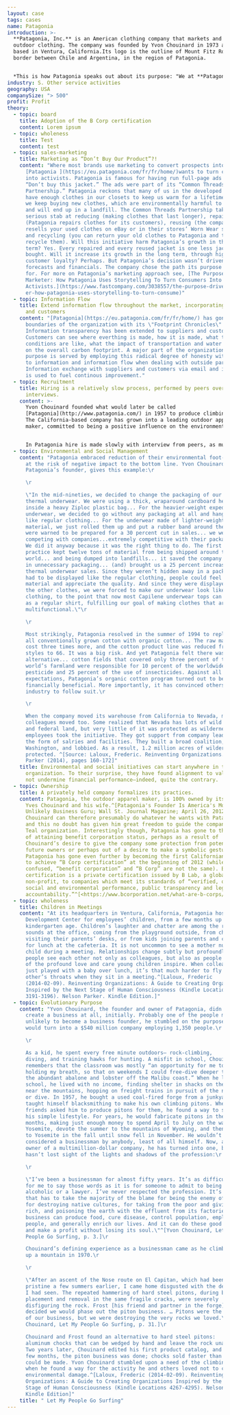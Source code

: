 ```yaml
---
layout: case
tags: cases
name: Patagonia
introduction: >-
  **Patagonia, Inc.** is an American clothing company that markets and sells
  outdoor clothing. The company was founded by Yvon Chouinard in 1973 and is
  based in Ventura, California.Its logo is the outline of Mount Fitz Roy, the
  border between Chile and Argentina, in the region of Patagonia.


  *This is how Patagonia speaks out about its purpose: "We at **Patagonia** know that all life on earth is threatened with extinction. We make it our goal to use all our resources to do something about it: our company, our investments, our voice and our imagination." ^\[test]*
industry: S. Other service activities
geography: USA
companySize: "> 500"
profit: Profit
theory:
  - topic: board
    title: Adoption of the B Corp certification
    content: Lorem ipsum
  - topic: wholeness
    title: Test
    content: test
  - topic: sales-marketing
    title: Marketing as “Don’t Buy Our Product”?!
    content: "Where most brands use marketing to convert prospects into customers,
      [Patagonia ](https://eu.patagonia.com/fr/fr/home/)wants to turn customers
      into activists. Patagonia is famous for having run full-page ads reading,
      “Don’t buy this jacket.” The ads were part of its “Common Threads
      Partnership.” Patagonia reckons that many of us in the developed world
      have enough clothes in our closets to keep us warm for a lifetime. And yet
      we keep buying new clothes, which are environmentally harmful to produce
      and will end up in a landfill. The Common Threads Partnership takes a
      serious stab at reducing (making clothes that last longer), repairing
      (Patagonia repairs clothes for its customers), reusing (the company
      resells your used clothes on eBay or in their stores’ Worn Wear section),
      and recycling (you can return your old clothes to Patagonia and they
      recycle them). Will this initiative harm Patagonia’s growth in the short
      term? Yes. Every repaired and every reused jacket is one less jacket
      bought. Will it increase its growth in the long term, through higher
      customer loyalty? Perhaps. But Patagonia’s decision wasn’t driven by
      forecasts and financials. The company chose the path its purpose called
      for. For more on Patagonia’s marketing approach see, [The Purpose-Driven
      Marketer: How Patagonia Uses Storytelling To Turn Consumers Into
      Activists.](https://www.fastcompany.com/3038557/the-purpose-driven-market\
      er-how-patagonia-uses-storytelling-to-turn-consume)"
  - topic: Information Flow
    title: Extend information flow throughout the market, incorporating suppliers
      and customers
    content: "[Patagonia](https://eu.patagonia.com/fr/fr/home/) has gone beyond the
      boundaries of the organization with its \"Footprint Chronicles\".
      Information transparency has been extended to suppliers and customers.
      Customers can see where everthing is made, how it is made, what the
      conditions are like, what the impact of transportation and water usage is
      on the overall carbon footprint. A major part of the organization's
      purpose is served by employing this radical degree of honesty with regard
      to information and information flow when dealing with outside parties.
      Information exchange with suppliers and customers via email and internet
      is used to fuel continous improvement."
  - topic: Recruitment
    title: Hiring is a relatively slow process, performed by peers over multiple
      interviews.
    content: >-
      Yvon Chouinard founded what would later be called
      [Patagonia](http://www.patagonia.com/) in 1957 to produce climbing pitons.
      The California-based company has grown into a leading outdoor apparel
      maker, committed to being a positive influence on the environment.


      In Patagonia hire is made slowly with interview from peers, as much as possible from withiɳ.
  - topic: Environmental and Social Management
    content: "Patagonia embraced reduction of their environmental foot-print ― even
      at the risk of negative impact to the bottom line. Yvon Chouinard,
      Patagonia’s founder, gives this example:\r

      \r

      \"In the mid-nineties, we decided to change the packaging of our
      thermal underwear. We were using a thick, wraparound cardboard header
      inside a heavy Ziploc plastic bag... For the heavier-weight expedition
      underwear, we decided to go without any packaging at all and hang them up
      like regular clothing... For the underwear made of lighter-weight
      material, we just rolled them up and put a rubber band around them. We
      were warned to be prepared for a 30 percent cut in sales... we were
      competing with companies...extremely competitive with their packaging...
      We did it anyway because it was the right thing to do. The first year this
      practice kept twelve tons of material from being shipped around the
      world... and being dumped into landfills... it saved the company $150,000
      in unnecessary packaging... (and) brought us a 25 percent increase in
      thermal underwear sales. Since they weren’t hidden away in a package and
      had to be displayed like the regular clothing, people could feel the
      material and appreciate the quality. And since they were displayed like
      the other clothes, we were forced to make our underwear look like regular
      clothing, to the point that now most Capilene underwear tops can be worn
      as a regular shirt, fulfilling our goal of making clothes that are
      multifunctional.\"\r

      \r

      Most strikingly, Patagonia resolved in the summer of 1994 to replace
      all conventionally grown cotton with organic cotton... The raw material
      cost three times more, and the cotton product line was reduced from 91
      styles to 66. It was a big risk. And yet Patagonia felt there was no
      alternative... cotton fields that covered only three percent of the
      world’s farmland were responsible for 10 percent of the worldwide use of
      pesticide and 25 percent of the use of insecticides. Against all
      expectations, Patagonia’s organic cotton program turned out to be
      financially beneficial. More importantly, it has convinced others in the
      industry to follow suit.\r

      \r

      When the company moved its warehouse from California to Nevada, many
      colleagues moved too. Some realized that Nevada has lots of wild country
      and federal land, but very little of it was protected as wilderness. Four
      employees took the initiative. They got support from company leaders in
      the form of salries and facilities. They built a broad coalition, went to
      Washington, and lobbied. As a result, 1.2 million acres of wilderness were
      protected. ^[Source: Laloux, Frederic. Reinventing Organizations. Nelson
      Parker (2014), pages 160-172]"
    title: Environmental and social initiatives can start anywhere in the
      organization. To their surprise, they have found alignment to values may
      not undermine financial performance―indeed, quite the contrary.
  - topic: Ownership
    title: A privately held company formalizes its practices.
    content: Patagonia, the outdoor apparel maker, is 100% owned by its founder,
      Yves Chouinard and his wife.^[Patagonia's Founder Is America's Most
      Unlikely Business Guru; Wall St. Journal Magazine; April 26, 2012] Mr.
      Chouinard can therefore presumably do whatever he wants with Patagonia,
      and this no doubt has given him great freedom to guide the company into a
      Teal organization. Interestingly though, Patagonia has gone to the trouble
      of attaining benefit corporation status, perhaps as a result of
      Chouinard’s desire to give the company some protection from potential
      future owners or perhaps out of a desire to make a symbolic gesture.
      Patagonia has gone even further by becoming the first Californian company
      to achieve “B Corp certification” at the beginning of 2012 (while often
      confused, “benefit corporation” and “B Corp” are not the same). B Corp
      certification is a private certification issued by B Lab, a global
      non-profit, to companies which meet its standards of “verified, overall
      social and environmental performance, public transparency and legal
      accountability.”^[<https://www.bcorporation.net/what-are-b-corps/about-b-lab>]
  - topic: wholeness
    title: Children in Meetings
    content: "At its headquarters in Ventura, California, Patagonia hosts a Child
      Development Center for employees’ children, from a few months up to
      kindergarten age. Children’s laughter and chatter are among the regular
      sounds at the office, coming from the playground outside, from children
      visiting their parents’ desks, or from kids joining parents and colleagues
      for lunch at the cafeteria. It is not uncommon to see a mother nursing her
      child during a meeting. Relationships change subtly but profoundly when
      people see each other not only as colleagues, but also as people capable
      of the profound love and care young children inspire. When colleagues have
      just played with a baby over lunch, it’s that much harder to fly at each
      other’s throats when they sit in a meeting.^[Laloux, Frederic
      (2014-02-09). Reinventing Organizations: A Guide to Creating Organizations
      Inspired by the Next Stage of Human Consciousness (Kindle Locations
      3191-3196). Nelson Parker. Kindle Edition.]"
  - topic: Evolutionary Purpose
    content: "Yvon Chouinard, the founder and owner of Patagonia, didn’t set out to
      create a business at all, initially. Probably one of the people most
      unlikely to become a business founder, he stumbled on the purpose that
      would turn into a $540 million company employing 1,350 people.\r

      \r

      As a kid, he spent every free minute outdoors— rock-climbing,
      diving, and training hawks for hunting. A misfit in school, Chouinard
      remembers that the classroom was mostly “an opportunity for me to practice
      holding my breath, so that on weekends I could free-dive deeper to catch
      the abundant abalone and lobster off the Malibu coast.” When he left
      school, he lived with no income, finding shelter in shacks on the beach or
      near the mountains, hopping on freight trains in pursuit of the next climb
      or dive. In 1957, he bought a used coal-fired forge from a junkyard and
      taught himself blacksmithing to make his own climbing pitons. When a few
      friends asked him to produce pitons for them, he found a way to sustain
      his simple lifestyle. For years, he would fabricate pitons in the winter
      months, making just enough money to spend April to July on the walls of
      Yosemite, devote the summer to the mountains of Wyoming, and then go back
      to Yosemite in the fall until snow fell in November. He wouldn’t have been
      considered a businessman by anybody, least of all himself. Now, as the
      owner of a multimillion-dollar company, he has turned into one, but he
      hasn’t lost sight of the lights and shadows of the profession:\r

      \r

      \"I’ve been a businessman for almost fifty years. It’s as difficult
      for me to say those words as it is for someone to admit to being an
      alcoholic or a lawyer. I’ve never respected the profession. It’s business
      that has to take the majority of the blame for being the enemy of nature,
      for destroying native cultures, for taking from the poor and giving to the
      rich, and poisoning the earth with the effluent from its factories. Yet
      business can produce food, cure disease, control population, employ
      people, and generally enrich our lives. And it can do these good things
      and make a profit without losing its soul.\"^[Yvon Chouinard, Let My
      People Go Surfing, p. 3.]\r

      Chouinard’s defining experience as a businessman came as he climbed
      up a mountain in 1970.\r

      \r

      \"After an ascent of the Nose route on El Capitan, which had been
      pristine a few summers earlier, I came home disgusted with the degradation
      I had seen. The repeated hammering of hard steel pitons, during both
      placement and removal in the same fragile cracks, were severely
      disfiguring the rock. Frost [his friend and partner in the forge] and I
      decided we would phase out the piton business. … Pitons were the mainstay
      of our business, but we were destroying the very rocks we loved.\"^[Yvon
      Chouinard, Let My People Go Surfing, p. 31.]\r

      Chouinard and Frost found an alternative to hard steel pitons:
      aluminum chocks that can be wedged by hand and leave the rock unaltered.
      Two years later, Chouinard edited his first product catalog, and within a
      few months, the piton business was done; chocks sold faster than they
      could be made. Yvon Chouinard stumbled upon a need of the climbing world
      when he found a way for the activity he and others loved not to create
      environmental damage.^[Laloux, Frederic (2014-02-09). Reinventing
      Organizations: A Guide to Creating Organizations Inspired by the Next
      Stage of Human Consciousness (Kindle Locations 4267-4295). Nelson Parker.
      Kindle Edition]"
    title: " Let My People Go Surfing"
---
```

